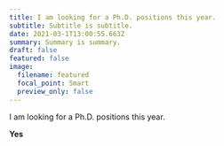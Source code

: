 ```yaml
---
title: I am looking for a Ph.D. positions this year.
subtitle: Subtitle is subtitle.
date: 2021-03-1T13:00:55.663Z
summary: Summary is summary.
draft: false
featured: false
image:
  filename: featured
  focal_point: Smart
  preview_only: false
---
```

I am looking for a Ph.D. positions this year.



**Yes**